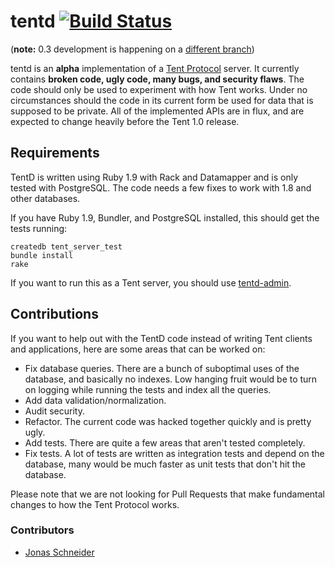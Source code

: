 # tentd [![Build Status](https://travis-ci.org/tent/tentd.png?branch=0.2)](https://travis-ci.org/tent/tentd)

(**note:** 0.3 development is happening on a [different branch](https://github.com/tent/tentd/tree/0.3))

tentd is an **alpha** implementation of a [Tent Protocol](http://tent.io) server.
It currently contains **broken code, ugly code, many bugs, and security flaws**.
The code should only be used to experiment with how Tent works. Under no
circumstances should the code in its current form be used for data that is
supposed to be private. All of the implemented APIs are in flux, and are
expected to change heavily before the Tent 1.0 release.


## Requirements

TentD is written using Ruby 1.9 with Rack and Datamapper and is only tested with
PostgreSQL. The code needs a few fixes to work with 1.8 and other databases.

If you have Ruby 1.9, Bundler, and PostgreSQL installed, this should get the
tests running:

```shell
createdb tent_server_test
bundle install
rake
```

If you want to run this as a Tent server, you should use
[tentd-admin](https://github.com/tent/tentd-admin).


## Contributions

If you want to help out with the TentD code instead of writing Tent clients and
applications, here are some areas that can be worked on:

- Fix database queries. There are a bunch of suboptimal uses of the database,
  and basically no indexes. Low hanging fruit would be to turn on logging while
  running the tests and index all the queries.
- Add data validation/normalization.
- Audit security.
- Refactor. The current code was hacked together quickly and is pretty ugly.
- Add tests. There are quite a few areas that aren't tested completely.
- Fix tests. A lot of tests are written as integration tests and depend on the
  database, many would be much faster as unit tests that don't hit the database.

Please note that we are not looking for Pull Requests that make fundamental
changes to how the Tent Protocol works.

### Contributors

- [Jonas Schneider](https://github.com/jonasschneider)
